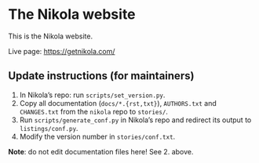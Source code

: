 The Nikola website
==================

This is the Nikola website.

Live page: <https://getnikola.com/>

Update instructions (for maintainers)
-------------------------------------

1. In Nikola’s repo: run `scripts/set_version.py`.
2. Copy all documentation (`docs/*.{rst,txt}`), `AUTHORS.txt` and `CHANGES.txt`
   from the `nikola` repo to `stories/`.
3. Run `scripts/generate_conf.py` in Nikola’s repo and redirect its output to
   `listings/conf.py`.
4. Modify the version number in `stories/conf.txt`.

**Note**: do not edit documentation files here! See 2. above.
